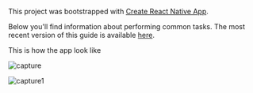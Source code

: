 This project was bootstrapped with [Create React Native App](https://github.com/react-community/create-react-native-app).

Below you'll find information about performing common tasks. The most recent version of this guide is available [here](https://github.com/react-community/create-react-native-app/blob/master/react-native-scripts/template/README.md).

This is how the app look like

![capture](https://user-images.githubusercontent.com/18416366/27935532-3bf7a508-62c9-11e7-9c95-626ce8bbb977.PNG)

![capture1](https://user-images.githubusercontent.com/18416366/27935543-48d06eea-62c9-11e7-905f-f65670d77b84.PNG)

